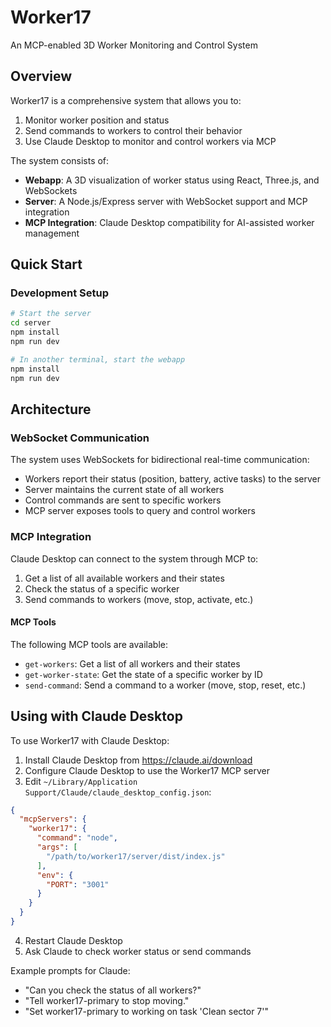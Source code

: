 # Worker17

An MCP-enabled 3D Worker Monitoring and Control System

## Overview

Worker17 is a comprehensive system that allows you to:

1. Monitor worker position and status
2. Send commands to workers to control their behavior
3. Use Claude Desktop to monitor and control workers via MCP

The system consists of:

- **Webapp**: A 3D visualization of worker status using React, Three.js, and WebSockets
- **Server**: A Node.js/Express server with WebSocket support and MCP integration
- **MCP Integration**: Claude Desktop compatibility for AI-assisted worker management

## Quick Start

### Development Setup

```bash
# Start the server
cd server
npm install
npm run dev

# In another terminal, start the webapp
npm install
npm run dev
```

## Architecture

### WebSocket Communication

The system uses WebSockets for bidirectional real-time communication:

- Workers report their status (position, battery, active tasks) to the server
- Server maintains the current state of all workers
- Control commands are sent to specific workers
- MCP server exposes tools to query and control workers

### MCP Integration

Claude Desktop can connect to the system through MCP to:

1. Get a list of all available workers and their states
2. Check the status of a specific worker
3. Send commands to workers (move, stop, activate, etc.)

#### MCP Tools

The following MCP tools are available:

- `get-workers`: Get a list of all workers and their states
- `get-worker-state`: Get the state of a specific worker by ID
- `send-command`: Send a command to a worker (move, stop, reset, etc.)

## Using with Claude Desktop

To use Worker17 with Claude Desktop:

1. Install Claude Desktop from https://claude.ai/download
2. Configure Claude Desktop to use the Worker17 MCP server
3. Edit `~/Library/Application Support/Claude/claude_desktop_config.json`:

```json
{
  "mcpServers": {
    "worker17": {
      "command": "node",
      "args": [
        "/path/to/worker17/server/dist/index.js"
      ],
      "env": {
        "PORT": "3001"
      }
    }
  }
}
```

4. Restart Claude Desktop
5. Ask Claude to check worker status or send commands

Example prompts for Claude:
- "Can you check the status of all workers?"
- "Tell worker17-primary to stop moving."
- "Set worker17-primary to working on task 'Clean sector 7'"
